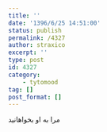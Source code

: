 ```yaml
---
title: ''
date: '1396/6/25 14:51:00'
status: publish
permalink: /4327
author: straxico
excerpt: ''
type: post
id: 4327
category:
    - tytomood
tag: []
post_format: []
---
```

مرا به او بخواهانید
